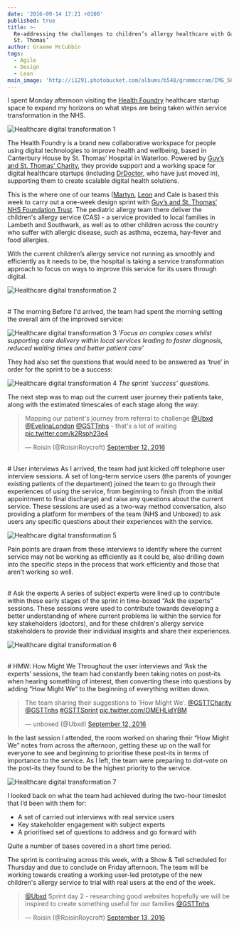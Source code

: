 ```yaml
---
date: '2016-09-14 17:21 +0100'
published: true
title: >-
  Re-addressing the challenges to children’s allergy healthcare with Guy’s and
  St. Thomas’
author: Graeme McCubbin
tags:
  - Agile
  - Design
  - Lean
main_image: 'http://i1291.photobucket.com/albums/b548/grammccram/IMG_5691_zpslkg4rm83.jpg'
---
```

I spent Monday afternoon visiting the [Health Foundry](http://www.healthfoundry.org) healthcare startup space to expand my horizons on what steps are being taken within service transformation in the NHS.<br/>

![Healthcare digital transformation 1](http://i1291.photobucket.com/albums/b548/grammccram/IMG_5691_zpslkg4rm83.jpg)

The Health Foundry is a brand new collaborative workspace for people using digital technologies to improve health and wellbeing, based in Canterbury House by St. Thomas’ Hospital in Waterloo. Powered by [Guy’s and St. Thomas’ Charity](https://www.gsttcharity.org.uk), they provide support and a working space for digital healthcare startups (including [DrDoctor](http://www.drdoctor.co.uk), who have just moved in), supporting them to create scalable digital health solutions.<br/>

This is the where one of our teams ([Martyn](https://unboxed.co/people/#martyn-evans), [Leon](https://unboxed.co/people/#leon-odey-knight) and Cale is based this week to carry out a one-week design sprint with [Guy’s and St. Thomas’ NHS Foundation Trust](http://www.guysandstthomas.nhs.uk/Home.aspx). The pediatric allergy team there deliver the children's allergy service (CAS) - a service provided to local families in Lambeth and Southwark, as well as to other children across the country who suffer with allergic disease, such as asthma, eczema, hay-fever and food allergies.<br/>

With the current children’s allergy service not running as smoothly and efficiently as it needs to be, the hospital is taking a service transformation approach to focus on ways to improve this service for its users through digital.<br/>

![Healthcare digital transformation 2](http://i1291.photobucket.com/albums/b548/grammccram/IMG_5711_zps1gwmaebm.jpg)

<br/>
# The morning
Before I'd arrived, the team had spent the morning setting the overall aim of the improved service:<br/>

![Healthcare digital transformation 3](http://i1291.photobucket.com/albums/b548/grammccram/Screen%20Shot%202016-09-13%20at%2011.49.43_zps9qohtksh.png)
<i>'Focus on complex cases whilst supporting care delivery within local services leading to faster diagnosis, reduced waiting times and better patient care'</i><br/>

They had also set the questions that would need to be answered as ‘true’ in order for the sprint to be a success:<br/>

![Healthcare digital transformation 4](http://i1291.photobucket.com/albums/b548/grammccram/IMG_5707_zpssorl7kaj.jpg)
<i>The sprint ‘success’ questions.</i><br/>

The next step was to map out the current user journey their patients take, along with the estimated timescales of each stage along the way:<br/>

<blockquote class="twitter-tweet tw-align-center"><p lang="en" dir="ltr">Mapping our patient&#39;s journey from referral to challenge <a href="https://twitter.com/Ubxd">@Ubxd</a> <a href="https://twitter.com/EvelinaLondon">@EvelinaLondon</a> <a href="https://twitter.com/GSTTnhs">@GSTTnhs</a> - that&#39;s a lot of waiting <a href="https://t.co/k2Rsph23e4">pic.twitter.com/k2Rsph23e4</a></p>&mdash; Roisin (@RoisinRoycroft) <a href="https://twitter.com/RoisinRoycroft/status/775369991524847616">September 12, 2016</a></blockquote>
<script async src="//platform.twitter.com/widgets.js" charset="utf-8"></script>

<br/>
# User interviews
As I arrived, the team had just kicked off telephone user interview sessions. A set of long-term service users (the parents of younger existing patients of the department) joined the team to go through their experiences of using the service, from beginning to finish (from the initial appointment to final discharge) and raise any questions about the current service. These sessions are used as a two-way method conversation, also providing a platform for members of the team (NHS and Unboxed) to ask users any specific questions about their experiences with the service.<br/>

![Healthcare digital transformation 5](http://i1291.photobucket.com/albums/b548/grammccram/IMG_5678_zpsjxrez1hj.jpg)

Pain points are drawn from these interviews to identify where the current service may not be working as efficiently as it could be, also drilling down into the specific steps in the process that work efficiently and those that aren’t working so well.<br/>

<br/>
# Ask the experts
A series of subject experts were lined up to contribute within these early stages of the sprint in time-boxed “Ask the experts” sessions. These sessions were used to contribute towards developing a better understanding of where current problems lie within the service for key stakeholders (doctors), and for these children's allergy service stakeholders to provide their individual insights and share their experiences.<br/>

![Healthcare digital transformation 6](http://i1291.photobucket.com/albums/b548/grammccram/IMG_5700_zpsastzfgyl.jpg)

<br/>
# HMW: How Might We
Throughout the user interviews and ‘Ask the experts’ sessions, the team had constantly been taking notes on post-its when hearing something of interest, then converting these into questions by adding “How Might We” to the beginning of everything written down.  

<blockquote class="twitter-tweet tw-align-center"><p lang="en" dir="ltr">The team sharing their suggestions to &#39;How Might We&#39;. <a href="https://twitter.com/GSTTCharity">@GSTTCharity</a> <a href="https://twitter.com/GSTTnhs">@GSTTnhs</a> <a href="https://twitter.com/hashtag/GSTTSprint?src=hash">#GSTTSprint</a> <a href="https://t.co/OMEHLidYBM">pic.twitter.com/OMEHLidYBM</a></p>&mdash; unboxed (@Ubxd) <a href="https://twitter.com/Ubxd/status/775354199488008192">September 12, 2016</a></blockquote>
<script async src="//platform.twitter.com/widgets.js" charset="utf-8"></script>

In the last session I attended, the room worked on sharing their “How Might We” notes from across the afternoon, getting these up on the wall for everyone to see and beginning to prioritise these post-its in terms of importance to the service. As I left, the team were preparing to dot-vote on the post-its they found to be the highest priority to the service.<br/>

![Healthcare digital transformation 7](http://i1291.photobucket.com/albums/b548/grammccram/IMG_5740_zpsdumv656j.jpg)

I looked back on what the team had achieved during the two-hour timeslot that I’d been with them for:<br/>

- A set of carried out interviews with real service users
- Key stakeholder engagement with subject experts
- A prioritised set of questions to address and go forward with

Quite a number of bases covered in a short time period.<br/>

The sprint is continuing across this week, with a Show & Tell scheduled for Thursday and due to conclude on Friday afternoon. The team will be working towards creating a working user-led prototype of the new children's allergy service to trial with real users at the end of the week.<br/>

<blockquote class="twitter-tweet tw-align-center"><p lang="en" dir="ltr"><a href="https://twitter.com/Ubxd">@Ubxd</a> Sprint day 2 - researching good websites hopefully we will be inspired to create something useful for our families  <a href="https://twitter.com/GSTTnhs">@GSTTnhs</a></p>&mdash; Roisin (@RoisinRoycroft) <a href="https://twitter.com/RoisinRoycroft/status/775634953396682753">September 13, 2016</a></blockquote>
<script async src="//platform.twitter.com/widgets.js" charset="utf-8"></script>
